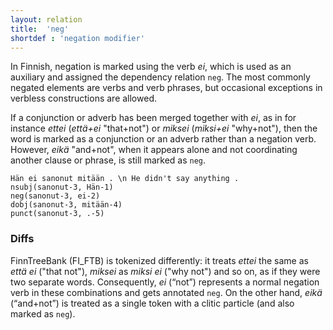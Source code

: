 ```yaml
---
layout: relation
title:  'neg'
shortdef : 'negation modifier'
---
```


In Finnish, negation is marked using the verb *ei*, which is used as an auxiliary and assigned the dependency relation `neg`. The most commonly negated elements are verbs and verb phrases, but occasional exceptions in verbless constructions are allowed.

If a conjunction or adverb has been merged together with *ei*, as in for instance *ettei* (*että+ei* "that+not") or *miksei* (*miksi+ei* "why+not"), then the word is marked as a conjunction or an adverb rather than a negation verb. However, *eikä* "and+not", when it appears alone and not coordinating another clause or phrase, is still marked as `neg`.

<!-- fname:neg.pdf -->
~~~ sdparse
Hän ei sanonut mitään . \n He didn't say anything .
nsubj(sanonut-3, Hän-1)
neg(sanonut-3, ei-2)
dobj(sanonut-3, mitään-4)
punct(sanonut-3, .-5)
~~~

### Diffs

FinnTreeBank (FI_FTB) is tokenized differently:
it treats *ettei* the same as *että ei* ("that not"),
*miksei* as *miksi ei* ("why not") and so on,
as if they were two separate words.
Consequently, *ei* (“not”) represents a normal negation verb
in these combinations and gets annotated `neg`.
On the other hand, *eikä* (“and+not”) is treated as a single
token with a clitic particle (and also marked as `neg`).
